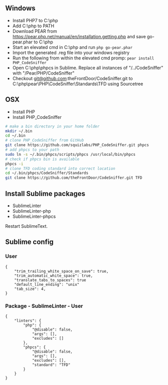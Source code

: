 ## Windows
- Install PHP7 to C:\php
- Add C:\php to PATH
- Download PEAR from https://pear.php.net/manual/en/installation.getting.php and save go-pear.phar to C:\php
- Start an elevated cmd in C:\php and run `php go-pear.phar`
- Import the generated .reg file into your windows registry
- Run the following from within the elevated cmd promp: ```pear install PHP_CodeSniffer```
- Open C:\php\phpcs in Sublime. Replace all instances of "/../CodeSniffer" with "/Pear/PHP/CodeSniffer"
- Checkout git@github.com:theFrontDoor/CodeSniffer.git to C:\php\pear\PHP\CodeSniffer\Standards\TFD using Sourcetree

## OSX
- Install PHP
- Install PHP_CodeSniffer
```bash
# make a bin directory in your home folder
mkdir ~/.bin
cd ~/.bin
# clone PHP_CodeSniffer from GitHub
git clone https://github.com/squizlabs/PHP_CodeSniffer.git phpcs
# add phpcs to your path
sudo ln -s ~/.bin/phpcs/scripts/phpcs /usr/local/bin/phpcs
# check if phpcs bin is available
phpcs -i
# clone TFD coding standard into correct location
cd ~/.bin/phpcs/CodeSniffer/Standards
git clone https://github.com/theFrontDoor/CodeSniffer.git TFD
```

## Install Sublime packages

- SublimeLinter
- SublimeLinter-php
- SublimeLinter-phpcs

Restart SublimeText.

## Sublime config

### User
````
{
    "trim_trailing_white_space_on_save": true,
    "trim_automatic_white_space": true,
    "translate_tabs_to_spaces": true
    "default_line_ending": "unix"
    "tab_size": 4,
}
````

### Package - SublimeLinter - User
````
{
    "linters": {
        "php": {
            "@disable": false,
            "args": [],
            "excludes": []
        },
        "phpcs": {
            "@disable": false,
            "args": [],
            "excludes": [],
            "standard": "TFD"
        }
    }
}
````
